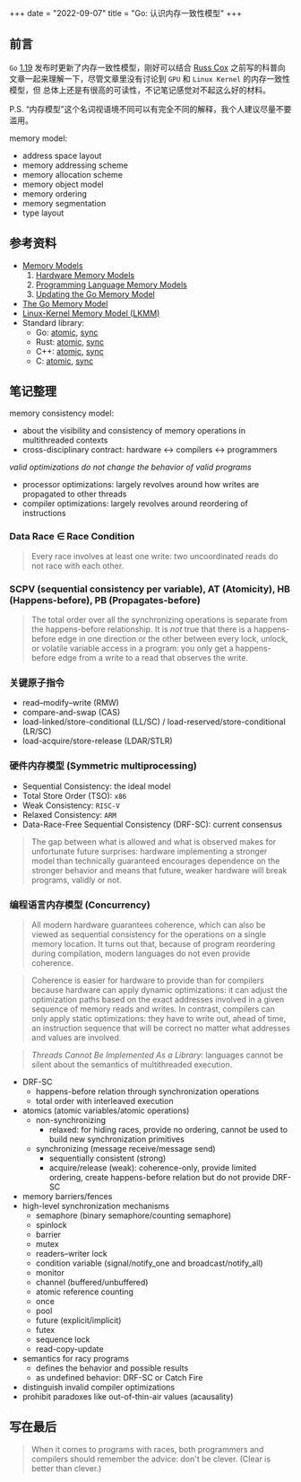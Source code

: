 +++
date = "2022-09-07"
title = "Go: 认识内存一致性模型"
+++

## 前言

`Go` [1.19](https://go.dev/doc/go1.19) 发布时更新了内存一致性模型，刚好可以结合 [Russ Cox](https://swtch.com/~rsc/)
之前写的科普向文章一起来理解一下，尽管文章里没有讨论到 `GPU` 和 `Linux Kernel` 的内存一致性模型，但
总体上还是有很高的可读性，不记笔记感觉对不起这么好的材料。

P.S. “内存模型”这个名词视语境不同可以有完全不同的解释，我个人建议尽量不要滥用。

memory model:
* address space layout
* memory addressing scheme
* memory allocation scheme
* memory object model
* memory ordering
* memory segmentation
* type layout

## 参考资料

* [Memory Models](https://research.swtch.com/mm)
  1. [Hardware Memory Models](https://research.swtch.com/hwmm)
  2. [Programming Language Memory Models](https://research.swtch.com/plmm)
  3. [Updating the Go Memory Model](https://research.swtch.com/gomm)
* [The Go Memory Model](https://go.dev/ref/mem)
* [Linux-Kernel Memory Model (LKMM)](https://github.com/torvalds/linux/tree/master/tools/memory-model/Documentation)
* Standard library:
    * Go: [atomic](https://pkg.go.dev/sync/atomic), [sync](https://pkg.go.dev/sync)
    * Rust: [atomic](https://doc.rust-lang.org/stable/std/sync/atomic/), [sync](https://doc.rust-lang.org/stable/std/sync/)
    * C++: [atomic](https://en.cppreference.com/w/cpp/atomic), [sync](https://en.cppreference.com/w/cpp/thread)
    * C: [atomic](https://en.cppreference.com/w/c/atomic), [sync](https://en.cppreference.com/w/c/thread)

## 笔记整理

memory consistency model:
* about the visibility and consistency of memory operations in multithreaded contexts
* cross-disciplinary contract: hardware <-> compilers <-> programmers

*valid optimizations do not change the behavior of valid programs*
* processor optimizations: largely revolves around how writes are propagated to other threads
* compiler optimizations: largely revolves around reordering of instructions

### Data Race ∈ Race Condition

> Every race involves at least one write: two uncoordinated reads do not race with each other.

### SCPV (sequential consistency per variable), AT (Atomicity), HB (Happens-before), PB (Propagates-before)

> The total order over all the synchronizing operations is separate from the happens-before
> relationship. It is *not* true that there is a happens-before edge in one direction or the other
> between every lock, unlock, or volatile variable access in a program: you only get a
> happens-before edge from a write to a read that observes the write.

### 关键原子指令

* read–modify–write (RMW)
* compare-and-swap (CAS)
* load-linked/store-conditional (LL/SC) / load-reserved/store-conditional (LR/SC)
* load-acquire/store-release (LDAR/STLR)

### 硬件内存模型 (Symmetric multiprocessing)

* Sequential Consistency: the ideal model
* Total Store Order (TSO): `x86`
* Weak Consistency: `RISC-V`
* Relaxed Consistency: `ARM`
* Data-Race-Free Sequential Consistency (DRF-SC): current consensus

> The gap between what is allowed and what is observed makes for unfortunate future surprises:
> hardware implementing a stronger model than technically guaranteed encourages dependence on the
> stronger behavior and means that future, weaker hardware will break programs, validly or not.

### 编程语言内存模型 (Concurrency)

> All modern hardware guarantees coherence, which can also be viewed as sequential consistency for
> the operations on a single memory location. It turns out that, because of program reordering
> during compilation, modern languages do not even provide coherence.

> Coherence is easier for hardware to provide than for compilers because hardware can apply dynamic
> optimizations: it can adjust the optimization paths based on the exact addresses involved in a
> given sequence of memory reads and writes. In contrast, compilers can only apply static
> optimizations: they have to write out, ahead of time, an instruction sequence that will be correct
> no matter what addresses and values are involved.

> *Threads Cannot Be Implemented As a Library*: languages cannot be silent about the semantics of
> multithreaded execution.

* DRF-SC
  * happens-before relation through synchronization operations
  * total order with interleaved execution
* atomics (atomic variables/atomic operations)
  * non-synchronizing
    * relaxed: for hiding races, provide no ordering, cannot be used to build new synchronization
      primitives
  * synchronizing (message receive/message send)
    * sequentially consistent (strong)
    * acquire/release (weak): coherence-only, provide limited ordering, create happens-before
      relation but do not provide DRF-SC
* memory barriers/fences
* high-level synchronization mechanisms
  * semaphore (binary semaphore/counting semaphore)
  * spinlock
  * barrier
  * mutex
  * readers–writer lock
  * condition variable (signal/notify_one and broadcast/notify_all)
  * monitor
  * channel (buffered/unbuffered)
  * atomic reference counting
  * once
  * pool
  * future (explicit/implicit)
  * futex
  * sequence lock
  * read-copy-update
* semantics for racy programs
  * defines the behavior and possible results
  * as undefined behavior: DRF-SC or Catch Fire
* distinguish invalid compiler optimizations
* prohibit paradoxes like out-of-thin-air values (acausality)

## 写在最后

> When it comes to programs with races, both programmers and compilers should remember the advice:
> don't be clever. (Clear is better than clever.)
